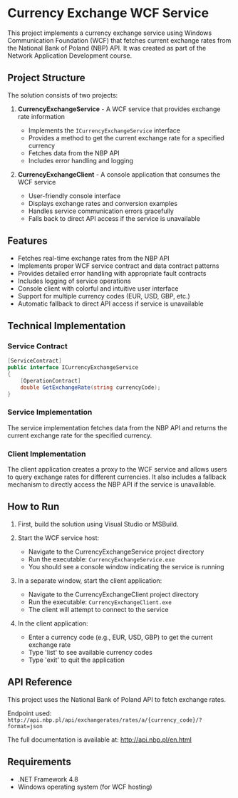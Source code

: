 # Currency Exchange WCF Service

This project implements a currency exchange service using Windows Communication Foundation (WCF) that fetches current exchange rates from the National Bank of Poland (NBP) API. It was created as part of the Network Application Development course.

## Project Structure

The solution consists of two projects:

1. **CurrencyExchangeService** - A WCF service that provides exchange rate information
   - Implements the `ICurrencyExchangeService` interface
   - Provides a method to get the current exchange rate for a specified currency
   - Fetches data from the NBP API
   - Includes error handling and logging

2. **CurrencyExchangeClient** - A console application that consumes the WCF service
   - User-friendly console interface
   - Displays exchange rates and conversion examples
   - Handles service communication errors gracefully
   - Falls back to direct API access if the service is unavailable

## Features

- Fetches real-time exchange rates from the NBP API
- Implements proper WCF service contract and data contract patterns
- Provides detailed error handling with appropriate fault contracts
- Includes logging of service operations
- Console client with colorful and intuitive user interface
- Support for multiple currency codes (EUR, USD, GBP, etc.)
- Automatic fallback to direct API access if service is unavailable

## Technical Implementation

### Service Contract

```csharp
[ServiceContract]
public interface ICurrencyExchangeService
{
    [OperationContract]
    double GetExchangeRate(string currencyCode);
}
```

### Service Implementation

The service implementation fetches data from the NBP API and returns the current exchange rate for the specified currency.

### Client Implementation

The client application creates a proxy to the WCF service and allows users to query exchange rates for different currencies. It also includes a fallback mechanism to directly access the NBP API if the service is unavailable.

## How to Run

1. First, build the solution using Visual Studio or MSBuild.

2. Start the WCF service host:
   - Navigate to the CurrencyExchangeService project directory
   - Run the executable: `CurrencyExchangeService.exe`
   - You should see a console window indicating the service is running

3. In a separate window, start the client application:
   - Navigate to the CurrencyExchangeClient project directory
   - Run the executable: `CurrencyExchangeClient.exe`
   - The client will attempt to connect to the service

4. In the client application:
   - Enter a currency code (e.g., EUR, USD, GBP) to get the current exchange rate
   - Type 'list' to see available currency codes
   - Type 'exit' to quit the application

## API Reference

This project uses the National Bank of Poland API to fetch exchange rates. 

Endpoint used: `http://api.nbp.pl/api/exchangerates/rates/a/{currency_code}/?format=json`

The full documentation is available at: http://api.nbp.pl/en.html

## Requirements

- .NET Framework 4.8
- Windows operating system (for WCF hosting)